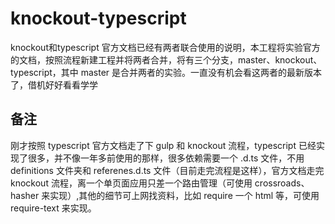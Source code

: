 # knockout-typescript
knockout和typescript 官方文档已经有两者联合使用的说明，本工程将实验官方的文档，按照流程新建工程并将两者合并，将有三个分支，master、knockout、typescript，其中 master 是合并两者的实验。一直没有机会看这两者的最新版本了，借机好好看看学学

## 备注
刚才按照 typescript 官方文档走了下 gulp 和 knockout 流程，typescript 已经实现了很多，并不像一年多前使用的那样，很多依赖需要一个 .d.ts 文件，不用definitions 文件夹和 referenes.d.ts 文件（目前走完流程是这样），官方文档走完 knockout 流程，离一个单页面应用只差一个路由管理（可使用 crossroads、hasher 来实现）,其他的细节可上网找资料，比如 require 一个 html 等，可使用 require-text 来实现。
